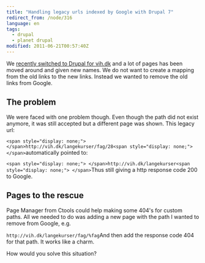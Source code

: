 ```yaml
---
title: "Handling legacy urls indexed by Google with Drupal 7"
redirect_from: /node/316
language: en
tags:
  - drupal
  - planet drupal
modified: 2011-06-21T00:57:40Z
---
```


We [recently switched to Drupal for vih.dk](http://larsolesen.dk/node/270) and a lot of pages has been moved around and given new names. We do not want to create a mapping from the old links to the new links. Instead we wanted to remove the old links from Google.

The problem
-----------

We were faced with one problem though. Even though the path did not exist anymore, it was still accepted but a different page was shown. This legacy url:

`<span style="display: none;"> </span>http://vih.dk/langekurser/fag/28<span style="display: none;"> </span>`automatically pointed to:

`<span style="display: none;"> </span>http://vih.dk/langekurser<span style="display: none;"> </span>`Thus still giving a http response code 200 to Google.

Pages to the rescue
-------------------

Page Manager from Ctools could help making some 404's for custom paths. All we needed to do was adding a new page with the path I wanted to remove from Google, e.g.

`http://vih.dk/langekurser/fag/%fag`And then add the response code 404 for that path. It works like a charm.

How would you solve this situation?
